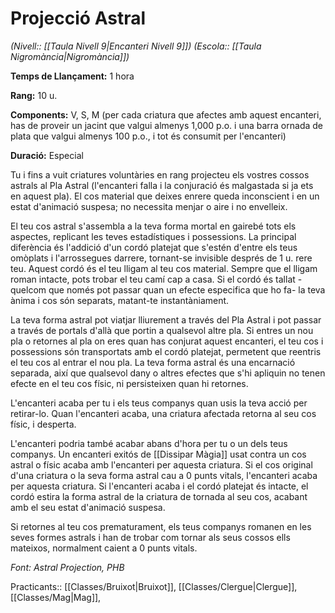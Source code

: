 # Projecció Astral

*(Nivell:: [[Taula Nivell 9|Encanteri Nivell 9]]) (Escola:: [[Taula Nigromància|Nigromància]])*

**Temps de Llançament:** 1 hora

**Rang:** 10 u.

**Components:** V, S, M (per cada criatura que afectes amb aquest encanteri, has de proveir un jacint que valgui almenys 1,000 p.o. i una barra ornada de plata que valgui almenys 100 p.o., i tot és consumit per l'encanteri)

**Duració:** Especial

Tu i fins a vuit criatures voluntàries en rang projecteu els vostres cossos astrals al Pla Astral (l'encanteri falla i la conjuració és malgastada si ja ets en aquest pla). El cos material que deixes enrere queda inconscient i en un estat d'animació suspesa; no necessita menjar o aire i no envelleix.

El teu cos astral s'assembla a la teva forma mortal en gairebé tots els aspectes, replicant les teves estadístiques i possessions. La principal diferència és l'addició d'un cordó platejat que s'estén d'entre els teus omòplats i l'arrossegues darrere, tornant-se invisible després de 1 u. rere teu. Aquest cordó és el teu lligam al teu cos material. Sempre que el lligam roman intacte, pots trobar el teu camí cap a casa. Si el cordó és tallat -quelcom que només pot passar quan un efecte especifica que ho fa- la teva ànima i cos són separats, matant-te instantàniament.

La teva forma astral pot viatjar lliurement a través del Pla Astral i pot passar a través de portals d'allà que portin a qualsevol altre pla. Si entres un nou pla o retornes al pla on eres quan has conjurat aquest encanteri, el teu cos i possessions són transportats amb el cordó platejat, permetent que reentris el teu cos al entrar el nou pla. La teva forma astral és una encarnació separada, així que qualsevol dany o altres efectes que s'hi apliquin no tenen efecte en el teu cos físic, ni persisteixen quan hi retornes.

L'encanteri acaba per tu i els teus companys quan usis la teva acció per retirar-lo. Quan l'encanteri acaba, una criatura afectada retorna al seu cos físic, i desperta.

L'encanteri podria també acabar abans d'hora per tu o un dels teus companys. Un encanteri exitós de [[Dissipar Màgia]] usat contra un cos astral o físic acaba amb l'encanteri per aquesta criatura. Si el cos original d'una criatura o la seva forma astral cau a 0 punts vitals, l'encanteri acaba per aquesta criatura. Si l'encanteri acaba i el cordó platejat és intacte, el cordó estira la forma astral de la criatura de tornada al seu cos, acabant amb el seu estat d'animació suspesa.

Si retornes al teu cos prematurament, els teus companys romanen en les seves formes astrals i han de trobar com tornar als seus cossos ells mateixos, normalment caient a 0 punts vitals.


*Font: Astral Projection, PHB*



Practicants:: [[Classes/Bruixot|Bruixot]], [[Classes/Clergue|Clergue]], [[Classes/Mag|Mag]],